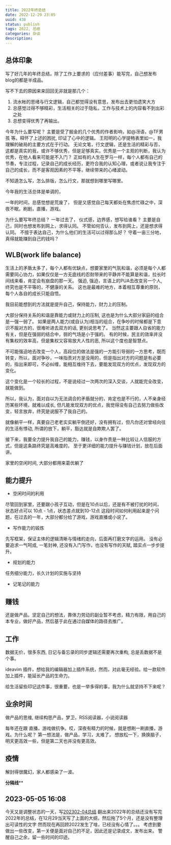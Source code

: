```yaml
---
title: 2022年终总结
date: 2022-12-29 23:05
uuid: 438
status: publish
tags: 2022, 总结
categories: 杂谈
description: 
---
```


## 总体印象

写了好几年的年终总结，除了工作上要求的（应付差事）能写完，自己想发布blog的都是半成品。

写不下去的原因来来回回无非就是那几个：
1. 流水帐的思绪与行文逻辑，自己都觉得没有意思，发布出去更怕遗笑大方
2. 总感觉过得不够精彩，生活相关的过于隐私，工作与技术上的内容看不到出彩之处
3. 总想变得优秀了再输出。

今年为什么要写呢？
主要是受了掘金的几个优秀的作者影响，如@冴语，@TF男孩 等。释怀了上述的困扰, 印证了心中的逻辑。
王阳明的心学提畅表里如一，我理解的破局的主要方式在于行动。
无论文笔，行文逻辑，还是生活的精彩与否，这都是真实的我，或许不够优秀，但是足够真实。优秀是一个主观的判断，我认为优秀，在他人看来可能是不入门？
正如有的人生在罗马一样，每个人都有自己的节奏，专注过程，记录自己的成长经历，更符合我的认知心理，或者说让我专注于自己的成长，而不是客观因素的不平等，继续带来的心绪波动。

不知道怎么写，怎么排版，怎么行文，那就想到哪里写哪里。

今年我的生活总体是单调的，

一年的时间，总感觉想是荒废了， 但是又感觉自己每天都处在焦虑忙碌之中，深夜不眠，刷剧，直播，游戏。

为什么要写年终总结？ 一年过去了， 仪式感，边界感，想写给谁看？ 主要是自己，同时也想发布到网上，求得认同。
不管如何否认，发布到网上，还是想求得认同。
不擅于表达自己，为什么他们的生活可以过得那么好？
守着一亩三分地，真得就能赚到自己的钱吗？

## WLB(work life balance)

生活上的矛盾太多了，每个人都有优缺点，想要家里的气氛和谐，必须是每个人都需要同心协力，如果仅仅是一方无底线的忍耐带来的平静并不能算是和谐，拉长时间线来看，肯定会有崩盘的那一天。
强迫, 强迫，言语上的PUA去改变另一个人, 终究也是不平等的，不健康的关系。 
这也是最难的地方，本着相互尊重的原则，每个人各自的成长只能自悟。

我目前能想到的方法就是提升自己，保持能力，财力上的压制。

大部分保持关系的和谐是靠能力或财力上的压制, 这也是为什么大部分家庭的组合是一强一弱了。
如果是两人能力(或自认为)相当的组合，在争吵的时候都是下意识不服对方的，很难听进去双方的话, 更别说思考了。
当然这主要跟人自省的能力有关，但是在强弱的结合中，弱的气场是小于强的。
有的时候，民主的效率并没有集权的效率高，但是集权又容易放大人性的恶, 所以这个度也是智慧点。

不可能强迫地去改变一个人，高段位的做法是强的一方能引导弱的一方思考，既而转变，所以，面对争吵，一味指责对方是没用的，但是指出对方的问题是有必要的，指出来即可，不必纠缠，能相互维持下去，要能发现双方的优点，发现双方的变化。

这个变化是一个较长的过程，不是说经过一次两次的深入交谈，人就能完全改变，就能做到。

所以，我认为，面对自以为无法调合的矛盾就分的，肯定也是不行的，人不亲身经历某些环境，就难以成长, 但凡能发现双方的优点，我觉得没有自己去努力做些改变，轻言放弃，终究是说服不了我自己的。

就像躺平一样，真要自己老老实实躺平倒还好，没有拥有过，但凡你还对曾经向往的生活有悸动, 所谓的放下，躺平，豁达就是自欺欺人罢了。

接下来，我要全力提升我自己的能力，赚钱，以身作责是一种比较让人信服的方式，但是这条路终究是高难度的，
至于更详细的能力提升与赚钱计划，放在后面讲。

家里的空闲时间, 大部分都用来葛优躺了

## 能力提升

- 空闲时间的利用

尽管回到家里，还要跟小孩子互动，但是在10点以后，还是有不被打扰的时间，状态好点可以 10点 - 1点，状态差点就到10-12点
这段时间如何利用起来是个问题，在过去的一年，大部分都分给了游戏，游戏直播或小说了。

- 写作能力的锻炼

先写框架，保证主体的逻辑清晰与情绪的走向，后面再打磨文字的运用。
没有必要追求一气呵成, 一笔封神, 还没有入门写作，也没有写作的天赋, 踏实点一步步提升。

- 规划的能力

任务细分能力，长久计划的实施与坚持

- 记笔记的能力

## 赚钱

还是做产品，坚定自己的想法，靠体力劳动的副业暂不考虑，精力有限，用自己的本专业，做好产品，然后基于此在通过自媒体的路径去推广。


## 工作

数据无价，很多东西, 日记与备忘录的同步逻辑还需要再次重构, 总是丢数据不是个事。

ideavim 插件，想给我的编辑器加上插件系统，然而，对此毫无经验。给一款软件加上插件，能延长产品的生命力。

给生活留些印记这件事，很重要，也是一举多得的事，我为什么就坚持不下来呢？

## 业余时间

做产品的思维, 继续构思产品，梦卫，RSS阅读器，小说阅读器

每年还在跟 直播，游戏做抗争。哎，深夜有精力的时候，就是想刷一刷直播，游戏。为什么呢？ 
第一想法是，做产品，学习，太难了， 想放松一下，换换脑子，明天更高效一些，但是第二天也并没有更高效。

## 疫情

解封得很魔幻，家人都感染了一波。

********************************分隔线**********************************

## 2023-05-05 16:08

今天又是调整状态的一天，写[202302-04总结]() 翻出来2022年的总结还没有写完
2022年的总结，在12月29当天写了上面的大纲，然后拖了5个月，还是没有整理出可读性的文字
然而现在再回顾2022发生了啥，已经没有心情了。。。
考虑到要做出一些改变，第一关便是面对自己的不足，因此还是记录成文，发布出来。
警醒自己之余，留一些时间的印迹。

